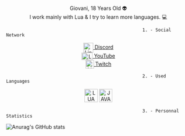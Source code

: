 <p align="center">
Giovani, 18 Years Old 👽<br>
I work mainly with Lua & I try to learn more languages. 💻
</p>

                                                        1. - Social Network

<p align="center">
<a href="https://discord.gg/EBfXQ94ewu" target="blank"><img align="center" src="https://upload.wikimedia.org/wikipedia/fr/thumb/4/4f/Discord_Logo_sans_texte.svg/1818px-Discord_Logo_sans_texte.svg.png" alt="Link Discord To DakoM" height="27" width="27"/>   Discord</a>
<br><a href="https://www.youtube.com/c/DakoM/videos" target="blank"><img align="center" src="https://upload.wikimedia.org/wikipedia/commons/thumb/0/09/YouTube_full-color_icon_%282017%29.svg/800px-YouTube_full-color_icon_%282017%29.svg.png" alt="Link YouTube To DakoM" height="20" width="30"/>   YouTube</a>
<br><a href="https://www.twitch.tv/dakooooom" target="blank"><img align="center" src="https://seeklogo.com/images/T/twitch-tv-logo-51C922E0F0-seeklogo.com.png" alt="Link Twitch To DakoM" height="23" width="23"/>   Twitch</a>
</p>

                                                        2. - Used Languages

<p align="center">
<img src="https://upload.wikimedia.org/wikipedia/commons/thumb/c/cf/Lua-Logo.svg/1200px-Lua-Logo.svg.png" alt="LUA" width="36"/>
<img src="https://www2.skillsoft.com/wp-content/uploads/2018/01/Javascript_badge.png" alt="JAVASCRIPT" width="36">
</p>

                                                        3. - Personnal Statistics

![Anurag's GitHub stats](https://github-readme-stats.vercel.app/api?username=DakoooM&hide=issues&show_icons=true&theme=vue-dark)

<!--                                                         4. - Popular Scripting -->

<!-- <a href="https://github.com/DakoooM/AlphaV">
  <img align="center" src="https://github-readme-stats.vercel.app/api/pin/?username=DakoooM&repo=AlphaV&theme=vue-dark"/>
</a> -->
